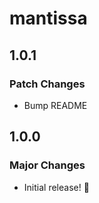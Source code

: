 # mantissa

## 1.0.1

### Patch Changes

- Bump README

## 1.0.0

### Major Changes

- Initial release! 🚀
